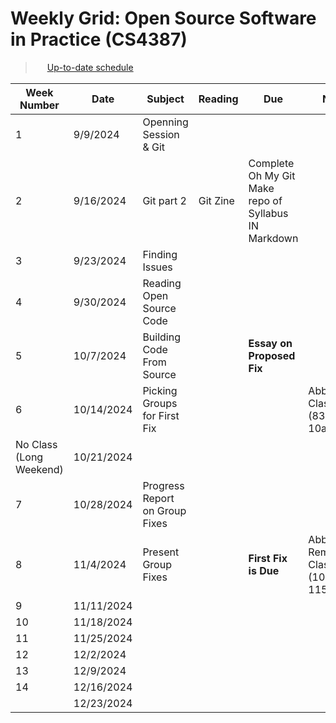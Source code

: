 # Weekly Grid: Open Source Software in Practice (CS4387)

> <a href="https://docs.google.com/spreadsheets/d/1yWwf-fh3PES6CIb6Tr_0IHoXCXhu7YPrcLnqztgNYm0"><img src="https://www.dockhunt.com/_next/image?url=https%3A%2F%2Fdockhunt-images.nyc3.cdn.digitaloceanspaces.com%2Fcf11c560-a360-4687-b481-7b86cdf76ab5&w=384&q=75" width="15" height="15" style="vertical-align: -4px;"></a> [Up-to-date schedule](https://docs.google.com/spreadsheets/d/1yWwf-fh3PES6CIb6Tr_0IHoXCXhu7YPrcLnqztgNYm0)

| Week Number | Date        | Subject                        | Reading     | Due                                                     | Notes                                  |
|-------------|-------------|--------------------------------|-------------|---------------------------------------------------------|----------------------------------------|
| 1           | 9/9/2024    | Openning Session & Git         |             |                                                         |                                        |
| 2           | 9/16/2024   | Git part 2                     | Git Zine    | Complete Oh My Git<br>Make repo of Syllabus IN Markdown |                                        |
| 3           | 9/23/2024   | Finding Issues                 |             |                                                         |                                        |
| 4           | 9/30/2024   | Reading Open Source Code       |             |                                                         |                                        |
| 5           | 10/7/2024   | Building Code From Source      |             | **Essay on Proposed Fix**                               |                                        |
| 6           | 10/14/2024  | Picking Groups for First Fix   |             |                                                         | Abbreviated Class (830-10am)           |
| No Class<br>(Long Weekend)| 10/21/2024 |                   |             |                                                         |                                        |
| 7           | 10/28/2024  | Progress Report on Group Fixes |             |                                                         |                                        |
| 8           | 11/4/2024   | Present Group Fixes            |             | **First Fix is Due**                                    | Abbreviated Remote Class (10am-1150am) |
| 9           | 11/11/2024  |                                |             |                                                         |                                        |
| 10          | 11/18/2024  |                                |             |                                                         |                                        |
| 11          | 11/25/2024  |                                |             |                                                         |                                        |
| 12          | 12/2/2024   |                                |             |                                                         |                                        |
| 13          | 12/9/2024   |                                |             |                                                         |                                        |
| 14          | 12/16/2024  |                                |             |                                                         |                                        |
|             | 12/23/2024  |                                |             |                                                         |                                        |















